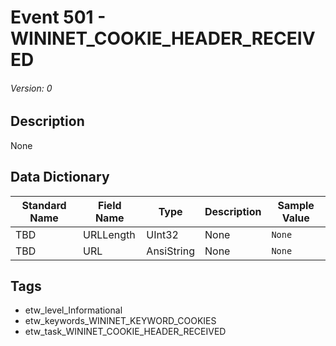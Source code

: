 # Event 501 - WININET_COOKIE_HEADER_RECEIVED
###### Version: 0

## Description
None

## Data Dictionary
|Standard Name|Field Name|Type|Description|Sample Value|
|---|---|---|---|---|
|TBD|URLLength|UInt32|None|`None`|
|TBD|URL|AnsiString|None|`None`|

## Tags
* etw_level_Informational
* etw_keywords_WININET_KEYWORD_COOKIES
* etw_task_WININET_COOKIE_HEADER_RECEIVED